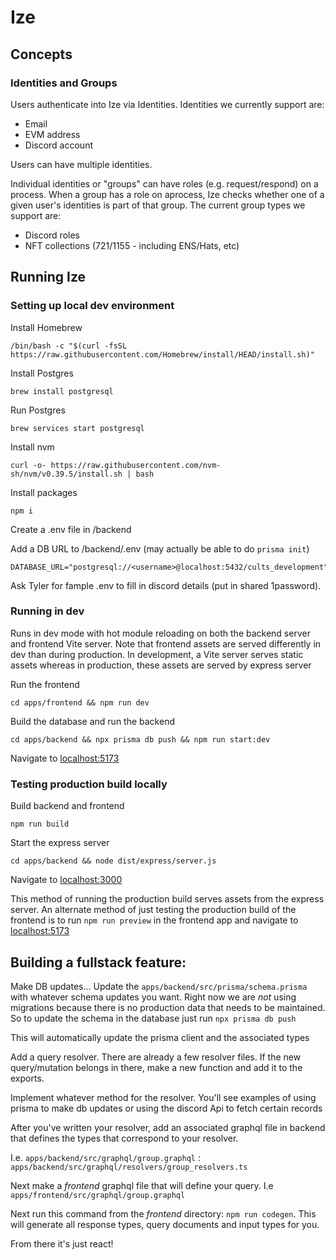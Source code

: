 # Ize

## Concepts

### Identities and Groups

Users authenticate into Ize via Identities. Identities we currently support are:

- Email
- EVM address
- Discord account

Users can have multiple identities.

Individual identities or "groups" can have roles (e.g. request/respond) on a process. When a group has a role on aprocess, Ize checks whether one of a given user's identities is part of that group. The current group types we support are:

- Discord roles
- NFT collections (721/1155 - including ENS/Hats, etc)

## Running Ize

### Setting up local dev environment

Install Homebrew

`/bin/bash -c "$(curl -fsSL https://raw.githubusercontent.com/Homebrew/install/HEAD/install.sh)"`

Install Postgres

`brew install postgresql`

Run Postgres

`brew services start postgresql`

Install nvm

`curl -o- https://raw.githubusercontent.com/nvm-sh/nvm/v0.39.5/install.sh | bash`

Install packages

`npm i`

Create a .env file in /backend

Add a DB URL to /backend/.env (may actually be able to do `prisma init`)

```
DATABASE_URL="postgresql://<username>@localhost:5432/cults_development"
```

Ask Tyler for fample .env to fill in discord details (put in shared 1password).

### Running in dev

Runs in dev mode with hot module reloading on both the backend server and frontend Vite server. Note that frontend assets are served differently in dev than during production. In development, a Vite server serves static assets whereas in production, these assets are served by express server

Run the frontend

`cd apps/frontend && npm run dev`

Build the database and run the backend

`cd apps/backend && npx prisma db push && npm run start:dev`

Navigate to [localhost:5173](http://localhost:5173/)

### Testing production build locally

Build backend and frontend

`npm run build`

Start the express server

`cd apps/backend && node dist/express/server.js`

Navigate to [localhost:3000](http://localhost:3000/)

This method of running the production build serves assets from the express server. An alternate method of just testing the production build of the frontend is to run `npm run preview` in the frontend app and navigate to [localhost:5173](http://localhost:5173/)

## Building a fullstack feature:

Make DB updates...
Update the `apps/backend/src/prisma/schema.prisma` with whatever schema updates you want.
Right now we are _not_ using migrations because there is no production data that needs to be maintained. So to update the schema in the database just run `npx prisma db push`

This will automatically update the prisma client and the associated types

Add a query resolver. There are already a few resolver files. If the new query/mutation belongs in there, make a new function and add it to the exports.

Implement whatever method for the resolver. You'll see examples of using prisma to make db updates or using the discord Api to fetch certain records

After you've written your resolver, add an associated graphql file in backend that defines the types that correspond to your resolver.

I.e. `apps/backend/src/graphql/group.graphql` : `apps/backend/src/graphql/resolvers/group_resolvers.ts`

Next make a _frontend_ graphql file that will define your query. I.e `apps/frontend/src/graphql/group.graphql`

Next run this command from the _frontend_ directory: `npm run codegen`. This will generate all response types, query documents and input types for you.

From there it's just react!
